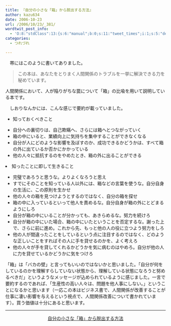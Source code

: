 ```yaml
---
title: 『自分の小さな「箱」から脱出する方法』
author: kazu634
date: 2006-10-23
url: /2006/10/23/_381/
wordtwit_post_info:
  - 'O:8:"stdClass":13:{s:6:"manual";b:0;s:11:"tweet_times";i:1;s:5:"delay";i:0;s:7:"enabled";i:1;s:10:"separation";s:2:"60";s:7:"version";s:3:"3.7";s:14:"tweet_template";b:0;s:6:"status";i:2;s:6:"result";a:0:{}s:13:"tweet_counter";i:2;s:13:"tweet_log_ids";a:1:{i:0;i:2617;}s:9:"hash_tags";a:0:{}s:8:"accounts";a:1:{i:0;s:7:"kazu634";}}'
categories:
  - つれづれ

---
```

<div class="section">
<p>
    　帯にはこのように書いてありました。
</p>
  
<blockquote>
<p>
      この本は、あなたをとりまく人間関係のトラブルを一挙に解決できる力を秘めています。
</p>
</blockquote>
  
<p>
    人間関係において、人が陥りがちな罠について「箱」の比喩を用いて説明している本です。
</p>
  
<p>
    　しおりなんかには、こんな感じで要約が載っていました。
</p>
  
<ul>
<li>
      知っておくべきこと
</li>
</ul>
  
<ul>
<li>
      自分への裏切りは、自己欺瞞へ、さらには箱へとつながっていく
</li>
<li>
      箱の中にいると、業績向上に気持ちを集中することができなくなる
</li>
<li>
      自分が人にどのような影響を及ぼすのか、成功できるかどうかは、すべて箱の外に出ているか否かにかかっている
</li>
<li>
      他の人々に抵抗するのをやめたとき、箱の外に出ることができる
</li>
</ul>
  
<li>
    知ったことに即して生きること
</li>
<ul>
<li>
      完璧であろうと思うな。よりよくなろうと思え
</li>
<li>
      すでにそのことを知っている人以外には、箱などの言葉を使うな。自分自身の生活に、この原則を生かせ
</li>
<li>
      他の人々の箱を見つけようとするのではなく、自分の箱を探せ
</li>
<li>
      箱の中に入っているといって他人を責めるな。自分自身が箱の外にとどまるようにしろ
</li>
<li>
      自分が箱の中にいることが分かっても、あきらめるな。努力を続けろ
</li>
<li>
      自分が箱の中にいた場合、箱の中にいたということを否定するな。謝った上で、さらに前に進め。これから先、もっと他の人の役に立つよう努力をしろ
</li>
<li>
      他の人が間違ったことをしているという点に注目するのではなく、どのような正しいことをすればその人に手を貸せるのかを、よく考えろ
</li>
<li>
      他の人々が手を貸してくれるかどうかを気に病むのはやめろ。自分が他の人に力を貸せているかどうかに気をつけろ
</li>
</ul>
  
<p>
    「箱」は「バカの壁」と言ってもいいのではないかと思いました。「自分が何をしているのかを理解すらしていない状態から、理解している状態になろうと努めるべきだ」というようなメッセージが込められているように感じました。一言で要約するのであれば、「生産性の高い人々は、問題を他人事にしない。」ということになるかと思います（一応この本はビジネス書で、人間関係が改善することが仕事に凄い影響を与えるという視点で、人間関係改善について書かれています）。買う価値は十分にあると思います。
</p>
  
<hr />
  
<center>
<a href="https://www.amazon.co.jp/exec/obidos/ASIN/4479791779/goodpic-22/" onclick="__gaTracker('send', 'event', 'outbound-article', 'https://www.amazon.co.jp/exec/obidos/ASIN/4479791779/goodpic-22/', '自分の小さな「箱」から脱出する方法');" target="_top">自分の小さな「箱」から脱出する方法</a><br />
</center>
</div>
